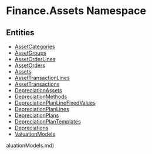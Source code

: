 ﻿---
uid: Finance.Assets
---
# Finance.Assets Namespace

## Entities
- [AssetCategories](Finance.Assets.AssetCategories.md)  
- [AssetGroups](Finance.Assets.AssetGroups.md)  
- [AssetOrderLines](Finance.Assets.AssetOrderLines.md)  
- [AssetOrders](Finance.Assets.AssetOrders.md)  
- [Assets](Finance.Assets.Assets.md)  
- [AssetTransactionLines](Finance.Assets.AssetTransactionLines.md)  
- [AssetTransactions](Finance.Assets.AssetTransactions.md)  
- [DepreciationAssets](Finance.Assets.DepreciationAssets.md)  
- [DepreciationMethods](Finance.Assets.DepreciationMethods.md)  
- [DepreciationPlanLineFixedValues](Finance.Assets.DepreciationPlanLineFixedValues.md)  
- [DepreciationPlanLines](Finance.Assets.DepreciationPlanLines.md)  
- [DepreciationPlans](Finance.Assets.DepreciationPlans.md)  
- [DepreciationPlanTemplates](Finance.Assets.DepreciationPlanTemplates.md)  
- [Depreciations](Finance.Assets.Depreciations.md)  
- [ValuationModels](Finance.Assets.ValuationModels.md)  

aluationModels.md)  

